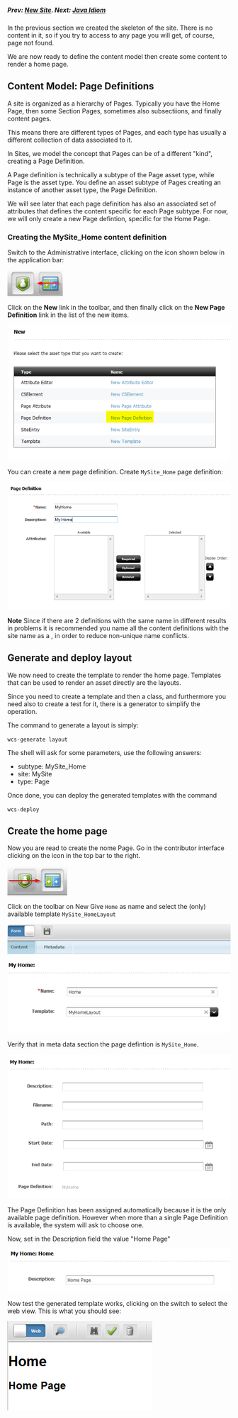 ##### Prev:  [New Site](NewSite.md). Next: [Java Idiom](JavaIdiom.md)

In the previous section we created the skeleton of the site. There is no content in it, so if you try to access to any page you will get, of course, page not found.

We are now ready to define the content model then create some content to render a home page.

## Content Model: Page Definitions 

A site is organized as a hierarchy of Pages. Typically you have the Home Page, then some Section Pages, sometimes also subsectiions, and finally content pages.

This means there are different types of Pages, and each type has usually a different collection of data associated to it.

In Sites, we model the concept that Pages can be of a different "kind", creating a Page Definition.

A Page definition is technically a subtype of the Page asset type, while Page is the asset type. You define an asset subtype of Pages creating an instance of another asset type, the Page Definition.

We will see later that each page definition has also an associated set of attributes that defines the content specific for each Page subtype. For now, we will only create a new Page defintion, specific for the Home Page.

### Creating the MySite_Home content definition

Switch to the Administrative interface, clicking on the icon shown below in the application bar:

![Admin](../img/snap2093.png)

Click on the **New** link in the toolbar, and then finally click on the **New Page Definition** link in the list of the new items.

![New Page Definition](../img/snap1821.png)

You can create a new page definition. 
Create `MySite_Home` page definition: 

![My Home](../img/snap6106.png)

**Note** Since if there are 2 definitions with the same name in different results in problems  it is recommended you name all the content definitions with the site name as a , in order to reduce non-unique name conflicts.

## Generate and deploy layout

We now need to create the template to render the home page. Templates that can be used to render an asset directly are the layouts.

Since you need to create a template and then a class, and furthermore you need also to create a test for it, there is a generator to simplify the operation.

The command to generate a layout is simply:

`wcs-generate layout`

The shell will ask for some parameters, use the following answers:

- subtype: MySite_Home
- site: MySite
- type: Page

Once done, you can deploy the generated templates with the command

`wcs-deploy`

##  Create the home page

Now you are read to create the nome Page. Go in the contributor interface clicking on the icon in the top bar to the right.

![Contributor Interface](../img/snap7755.png)

Click on the toolbar on New
Give `Home` as name and select the (only) available template `MySite_HomeLayout`

![New Layout](../img/snap6677.png)

Verify that in meta data section the page defintion is `MySite_Home`. 

![Page Definition is MyHome](../img/snap5365.png)

The Page Definition  has been assigned automatically because it is the only available page definition. However when more than a single Page Definition is available, the system will ask to choose one.

Now, set in the Description field the value "Home Page"

![Description](../img/snap3950.png)

Now test the generated template works, clicking on the switch to select the web view. This is what you should see: 

![Description](../img/snap5968.png)

